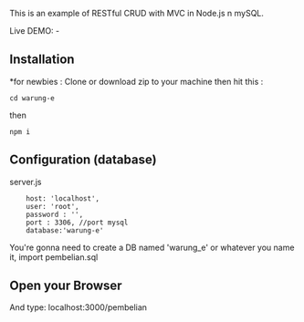 This is an example of RESTful CRUD with MVC in Node.js n mySQL.

Live DEMO: -

## Installation
*for newbies : Clone or download zip to your machine then hit this :

    cd warung-e

then

    npm i

## Configuration (database)
server.js

        host: 'localhost',
        user: 'root',
        password : '',
        port : 3306, //port mysql
        database:'warung-e'	


	
You're gonna need to create a DB named 'warung_e' or whatever you name it,  import pembelian.sql


## Open your Browser
And type: localhost:3000/pembelian

